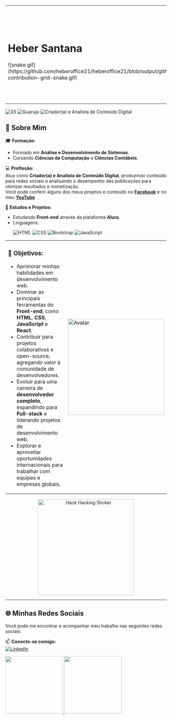 <table>
  <tr>
    <td>
      <h1><strong>Heber Santana</strong></h1>
      ![snake gif](https://github.com/heberoffice21/heberoffice21/blob/output/github-contribution-grid-snake.gif)
    </td>
    <td>
      <img src="https://github.com/user-attachments/assets/e6757e3a-704d-4874-98bc-3c8b6d59e044" alt="freepik_br_a42a5b33-b0df-4614-9e0b-f5d1ccb36124" width="300" height="300"/>
    </td>
  </tr>
</table>

<p align="left">
  <img src="https://img.shields.io/badge/Idade-33-blue?style=flat-square" alt="33">
  <img src="https://img.shields.io/badge/Local-Guarujá/SP-green?style=flat-square" alt="Guaruja">
  <img src="https://img.shields.io/badge/Profissão-Criador(a)_e_Analista_de_Conteúdo_Digital-purple?style=flat-square" alt="Criador(a) e Analista de Conteúdo Digital">
</p>

## 🚀 Sobre Mim  
🎓 **Formação:**  
- Formado em **Análise e Desenvolvimento de Sistemas**.  
- Cursando **Ciências da Computação** e **Ciências Contábeis**.  

💻 **Profissão:**  
Atuo como **Criador(a) e Analista de Conteúdo Digital**, produzindo conteúdo para redes sociais e analisando o desempenho das publicações para otimizar resultados e monetização.  
Você pode conferir alguns dos meus projetos e conteúdo no **[Facebook](https://www.facebook.com/jonasleitenet)** e no meu **[YouTube](https://www.youtube.com/@JonasLeiteNet)**.  

🌱 **Estudos e Projetos:**  
- Estudando **Front-end** através da plataforma **Alura**.  
- Linguagens:  
  <p align="left">
    <img src="https://img.shields.io/badge/HTML-E34F26?style=flat-square&logo=html5&logoColor=white" alt="HTML">
    <img src="https://img.shields.io/badge/CSS-1572B6?style=flat-square&logo=css3&logoColor=white" alt="CSS">
    <img src="https://img.shields.io/badge/Bootstrap-7952B3?style=flat-square&logo=bootstrap&logoColor=white" alt="Bootstrap">
    <img src="https://img.shields.io/badge/JavaScript-F7DF1E?style=flat-square&logo=javascript&logoColor=black" alt="JavaScript">
  </p>

<table>
  <tr>
    <td>
      <h3>🎯 Objetivos:</h3>
      <ul>
        <li>Aprimorar minhas habilidades em desenvolvimento web.</li>
        <li>Dominar as principais ferramentas do <strong>Front-end</strong>, como <strong>HTML</strong>, <strong>CSS</strong>, <strong>JavaScript</strong> e <strong>React</strong>.</li>
        <li>Contribuir para projetos colaborativos e open-source, agregando valor à comunidade de desenvolvedores.</li>
        <li>Evoluir para uma carreira de <strong>desenvolvedor completo</strong>, expandindo para <strong>Full-stack</strong> e liderando projetos de desenvolvimento web.</li>
        <li>Explorar e aproveitar oportunidades internacionais para trabalhar com equipes e empresas globais.</li>
      </ul>
    </td>
    <td>
      <img src="https://github.com/user-attachments/assets/c9bd8f49-10f2-4600-af6f-6768fdc0ab4f" alt="Avatar" width="300" height="300"/>
    </td>
  </tr>
</table>

<!-- GIF embutido diretamente -->
<p align="center">
  <img src="https://i.imgur.com/tQT4QfH.gif" alt="Hack Hacking Sticker" width="300" height="300">
</p>

---

## 🌐 **Minhas Redes Sociais**  
Você pode me encontrar e acompanhar meu trabalho nas seguintes redes sociais:  

📫 **Conecte-se comigo:**  
[![LinkedIn](https://img.shields.io/badge/-LinkedIn-blue?style=flat-square&logo=linkedin)](https://www.linkedin.com/in/heber-santana-4583b6228)

<div>
  <a href="https://github.com/heberoffice21">
    <img loading="lazy" height="180em" src="https://github-readme-stats.vercel.app/api/top-langs/?username=heberoffice21&layout=compact&langs_count=7&theme=dracula"/>
    <img loading="lazy" height="180em" src="https://github-readme-stats.vercel.app/api?username=heberoffice21&show_icons=true&theme=dracula&include_all_commits=true&count_private=true"/>
  </a>
</div>
